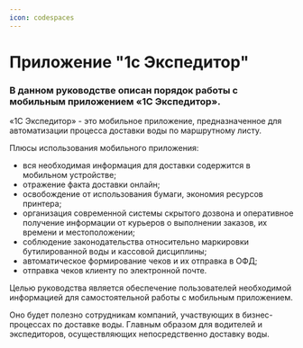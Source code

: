 ```yaml
---
icon: codespaces
---
```

# Приложение "1с Экспедитор"
### В данном руководстве описан порядок работы с мобильным приложением «1С Экспедитор».

«1С Экспедитор» - это мобильное приложение, предназначенное для автоматизации процесса доставки воды по маршрутному листу.
 
Плюсы использования мобильного приложения:

- вся необходимая информация для доставки содержится в мобильном устройстве;
- отражение факта доставки онлайн;
- освобождение от использования бумаги, экономия ресурсов принтера;
- организация современной системы скрытого дозвона и оперативное получение информации от курьеров о выполнении заказов, их времени и местоположении;
- соблюдение законодательства относительно маркировки бутилированной воды и кассовой дисциплины;
- автоматическое формирование чеков и их отправка в ОФД;
- отправка чеков клиенту по электронной почте.

Целью руководства является обеспечение пользователей необходимой информацией для самостоятельной работы с мобильным приложением.

Оно будет полезно сотрудникам компаний, участвующих в бизнес-процессах по доставке воды. Главным образом для водителей и экспедиторов, осуществляющих непосредственно доставку воды.
